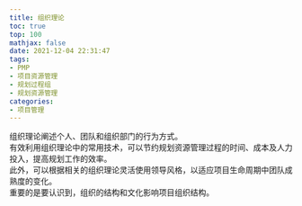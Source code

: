 ```yaml
---
title: 组织理论
toc: true
top: 100
mathjax: false
date: 2021-12-04 22:31:47
tags:
- PMP
- 项目资源管理
- 规划过程组
- 规划资源管理
categories:
- 项目管理
---
```

组织理论阐述个人、团队和组织部门的行为方式。  
有效利用组织理论中的常用技术，可以节约规划资源管理过程的时间、成本及人力投入，提高规划工作的效率。  
此外，可以根据相关的组织理论灵活使用领导风格，以适应项目生命周期中团队成熟度的变化。  
重要的是要认识到，组织的结构和文化影响项目组织结构。
